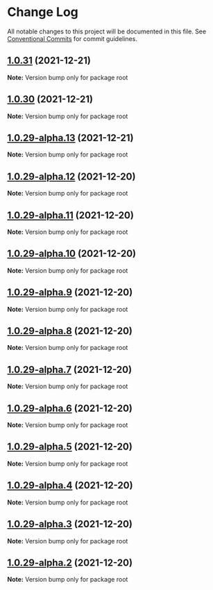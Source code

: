 # Change Log

All notable changes to this project will be documented in this file.
See [Conventional Commits](https://conventionalcommits.org) for commit guidelines.

## [1.0.31](https://github.com/imxue/test-lerna/compare/v1.0.30...v1.0.31) (2021-12-21)

**Note:** Version bump only for package root





## [1.0.30](https://github.com/imxue/test-lerna/compare/v1.0.29...v1.0.30) (2021-12-21)

**Note:** Version bump only for package root






## [1.0.29-alpha.13](https://github.com/imxue/test-lerna/compare/v1.0.29-alpha.12...v1.0.29-alpha.13) (2021-12-21)

**Note:** Version bump only for package root






## [1.0.29-alpha.12](https://github.com/imxue/test-lerna/compare/v1.0.29-alpha.11...v1.0.29-alpha.12) (2021-12-20)

**Note:** Version bump only for package root





## [1.0.29-alpha.11](https://github.com/imxue/test-lerna/compare/v1.0.29-alpha.10...v1.0.29-alpha.11) (2021-12-20)

**Note:** Version bump only for package root





## [1.0.29-alpha.10](https://github.com/imxue/test-lerna/compare/v1.0.29-alpha.9...v1.0.29-alpha.10) (2021-12-20)

**Note:** Version bump only for package root





## [1.0.29-alpha.9](https://github.com/imxue/test-lerna/compare/v1.0.29-alpha.8...v1.0.29-alpha.9) (2021-12-20)

**Note:** Version bump only for package root





## [1.0.29-alpha.8](https://github.com/imxue/test-lerna/compare/v1.0.29-alpha.7...v1.0.29-alpha.8) (2021-12-20)

**Note:** Version bump only for package root





## [1.0.29-alpha.7](https://github.com/imxue/test-lerna/compare/v1.0.29-alpha.6...v1.0.29-alpha.7) (2021-12-20)

**Note:** Version bump only for package root





## [1.0.29-alpha.6](https://github.com/imxue/test-lerna/compare/v1.0.29-alpha.5...v1.0.29-alpha.6) (2021-12-20)

**Note:** Version bump only for package root





## [1.0.29-alpha.5](https://github.com/imxue/test-lerna/compare/v1.0.29-alpha.4...v1.0.29-alpha.5) (2021-12-20)

**Note:** Version bump only for package root






## [1.0.29-alpha.4](https://github.com/imxue/test-lerna/compare/v1.0.29-alpha.3...v1.0.29-alpha.4) (2021-12-20)

**Note:** Version bump only for package root





## [1.0.29-alpha.3](https://github.com/imxue/test-lerna/compare/v1.0.29-alpha.2...v1.0.29-alpha.3) (2021-12-20)

**Note:** Version bump only for package root





## [1.0.29-alpha.2](https://github.com/imxue/test-lerna/compare/v1.0.29-alpha.1...v1.0.29-alpha.2) (2021-12-20)

**Note:** Version bump only for package root
